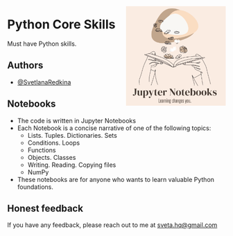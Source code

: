 <img
  align="right"
  src="readme-logo1.png"
  style="width: 230px; height: 230px">

# Python Core Skills
  
Must have Python skills.

## Authors

- [@SvetlanaRedkina](https://github.com/SvetlanaRedkina)


## Notebooks

- The code is written in Jupyter Notebooks
- Each Notebook is a concise narrative of one of the following topics:
    * Lists. Tuples. Dictionaries. Sets
    * Conditions. Loops
    * Functions
    * Objects. Classes
    * Writing. Reading. Copying files
    * NumPy
- These notebooks are for anyone who wants to learn valuable Python foundations.

## Honest feedback

If you have any feedback, please reach out to me at sveta.hq@gmail.com
